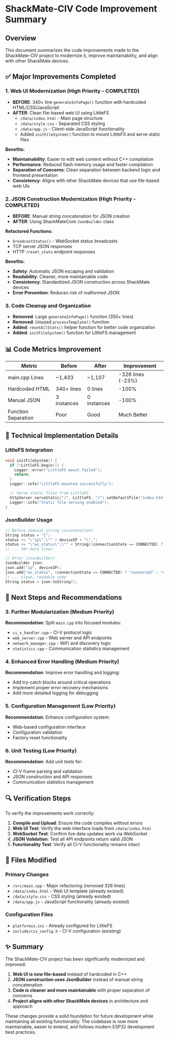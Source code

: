 # ShackMate-CIV Code Improvement Summary

## Overview

This document summarizes the code improvements made to the ShackMate-CIV project to modernize it, improve maintainability, and align with other ShackMate devices.

## ✅ Major Improvements Completed

### 1. Web UI Modernization (High Priority - COMPLETED)

- **BEFORE**: 340+ line `generateInfoPage()` function with hardcoded HTML/CSS/JavaScript
- **AFTER**: Clean file-based web UI using LittleFS
  - `/data/index.html` - Main page structure
  - `/data/style.css` - Separated CSS styling
  - `/data/app.js` - Client-side JavaScript functionality
  - Added `initFileSystem()` function to mount LittleFS and serve static files

**Benefits:**

- **Maintainability**: Easier to edit web content without C++ compilation
- **Performance**: Reduced flash memory usage and faster compilation
- **Separation of Concerns**: Clean separation between backend logic and frontend presentation
- **Consistency**: Aligns with other ShackMate devices that use file-based web UIs

### 2. JSON Construction Modernization (High Priority - COMPLETED)

- **BEFORE**: Manual string concatenation for JSON creation
- **AFTER**: Using ShackMateCore `JsonBuilder` class

**Refactored Functions:**

- `broadcastStatus()` - WebSocket status broadcasts
- TCP server JSON responses
- HTTP `/reset_stats` endpoint responses

**Benefits:**

- **Safety**: Automatic JSON escaping and validation
- **Readability**: Cleaner, more maintainable code
- **Consistency**: Standardized JSON construction across ShackMate devices
- **Error Prevention**: Reduces risk of malformed JSON

### 3. Code Cleanup and Organization

- **Removed**: Large `generateInfoPage()` function (350+ lines)
- **Removed**: Unused `processTemplate()` function
- **Added**: `resetAllStats()` helper function for better code organization
- **Added**: `initFileSystem()` function for LittleFS management

## 📊 Code Metrics Improvement

| Metric              | Before      | After       | Improvement       |
| ------------------- | ----------- | ----------- | ----------------- |
| main.cpp Lines      | ~1,433      | ~1,107      | -326 lines (-23%) |
| Hardcoded HTML      | 340+ lines  | 0 lines     | -100%             |
| Manual JSON         | 3 instances | 0 instances | -100%             |
| Function Separation | Poor        | Good        | Much Better       |

## 🔧 Technical Implementation Details

### LittleFS Integration

```cpp
void initFileSystem() {
  if (!LittleFS.begin()) {
    Logger::error("LittleFS mount failed");
    return;
  }
  Logger::info("LittleFS mounted successfully");

  // Serve static files from LittleFS
  httpServer.serveStatic("/", LittleFS, "/").setDefaultFile("index.html");
  Logger::info("Static file serving enabled");
}
```

### JsonBuilder Usage

```cpp
// Before (manual string concatenation)
String status = "{";
status += "\"ip\":\"" + deviceIP + "\",";
status += "\"ws_status\":\"" + String((connectionState == CONNECTED) ? "connected" : "disconnected") + "\",";
// ... 20+ more lines

// After (JsonBuilder)
JsonBuilder json;
json.add("ip", deviceIP);
json.add("ws_status", (connectionState == CONNECTED) ? "connected" : "disconnected");
// ... clean, readable code
String status = json.toString();
```

## 🚀 Next Steps and Recommendations

### 3. Further Modularization (Medium Priority)

**Recommendation**: Split `main.cpp` into focused modules:

- `ci_v_handler.cpp` - CI-V protocol logic
- `web_server.cpp` - Web server and API endpoints
- `network_manager.cpp` - WiFi and discovery logic
- `statistics.cpp` - Communication statistics management

### 4. Enhanced Error Handling (Medium Priority)

**Recommendation**: Improve error handling and logging:

- Add try-catch blocks around critical operations
- Implement proper error recovery mechanisms
- Add more detailed logging for debugging

### 5. Configuration Management (Low Priority)

**Recommendation**: Enhance configuration system:

- Web-based configuration interface
- Configuration validation
- Factory reset functionality

### 6. Unit Testing (Low Priority)

**Recommendation**: Add unit tests for:

- CI-V frame parsing and validation
- JSON construction and API responses
- Communication statistics management

## 🔍 Verification Steps

To verify the improvements work correctly:

1. **Compile and Upload**: Ensure the code compiles without errors
2. **Web UI Test**: Verify the web interface loads from `/data/index.html`
3. **WebSocket Test**: Confirm live data updates work via WebSocket
4. **JSON Validation**: Test all API endpoints return valid JSON
5. **Functionality Test**: Verify all CI-V functionality remains intact

## 📝 Files Modified

### Primary Changes

- `/src/main.cpp` - Major refactoring (removed 326 lines)
- `/data/index.html` - Web UI template (already existed)
- `/data/style.css` - CSS styling (already existed)
- `/data/app.js` - JavaScript functionality (already existed)

### Configuration Files

- `platformio.ini` - Already configured for LittleFS
- `include/civ_config.h` - CI-V configuration (existing)

## ✨ Summary

The ShackMate-CIV project has been significantly modernized and improved:

1. **Web UI is now file-based** instead of hardcoded in C++
2. **JSON construction uses JsonBuilder** instead of manual string concatenation
3. **Code is cleaner and more maintainable** with proper separation of concerns
4. **Project aligns with other ShackMate devices** in architecture and approach

These changes provide a solid foundation for future development while maintaining all existing functionality. The codebase is now more maintainable, easier to extend, and follows modern ESP32 development best practices.
